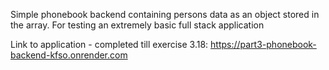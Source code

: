 Simple phonebook backend containing persons data as an object stored in the array. For testing an extremely basic full stack application

Link to application - completed till exercise 3.18:
https://part3-phonebook-backend-kfso.onrender.com
